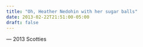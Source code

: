 ```yaml
---
title: "Oh, Heather Nedohin with her sugar balls"
date: 2013-02-22T21:51:00-05:00
draft: false
---
```

— 2013 Scotties
<!--more--> 

